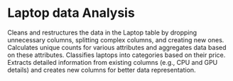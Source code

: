 # Laptop data Analysis
Cleans and restructures the data in the Laptop table by dropping unnecessary columns, splitting complex columns, and creating new ones.
Calculates unique counts for various attributes and aggregates data based on these attributes.
Classifies laptops into categories based on their price.
Extracts detailed information from existing columns (e.g., CPU and GPU details) and creates new columns for better data representation.

